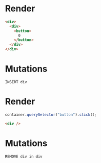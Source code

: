 # Render
```html
<div>
  <div>
    <button>
      0
    </button>
  </div>
</div>
```

# Mutations
```
INSERT div
```

# Render
```js
container.querySelector("button").click();
```
```html
<div />
```

# Mutations
```
REMOVE div in div
```
